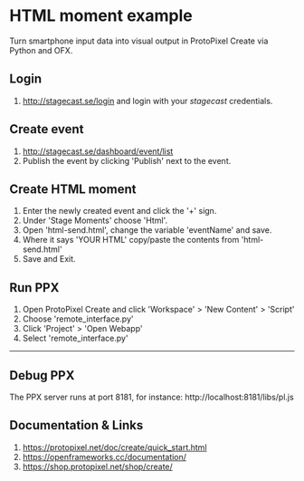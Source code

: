 # HTML moment example 
Turn smartphone input data into visual output in ProtoPixel Create via Python and OFX.

## Login

1. http://stagecast.se/login and login with your _stagecast_ credentials.

## Create event

1. http://stagecast.se/dashboard/event/list
2. Publish the event by clicking 'Publish' next to the event.

## Create HTML moment

1. Enter the newly created event and click the '+' sign.
2. Under 'Stage Moments' choose 'Html'.
3. Open 'html-send.html', change the variable 'eventName' and save.
4. Where it says 'YOUR HTML' copy/paste the contents from 'html-send.html'
5. Save and Exit.

## Run PPX

1. Open ProtoPixel Create and click 'Workspace' > 'New Content' > 'Script'
2. Choose 'remote_interface.py'
3. Click 'Project' > 'Open Webapp'
4. Select 'remote_interface.py'

***

## Debug PPX

The PPX server runs at port 8181, for instance: http://localhost:8181/libs/pl.js

## Documentation & Links

1. https://protopixel.net/doc/create/quick_start.html
2. https://openframeworks.cc/documentation/
3. https://shop.protopixel.net/shop/create/